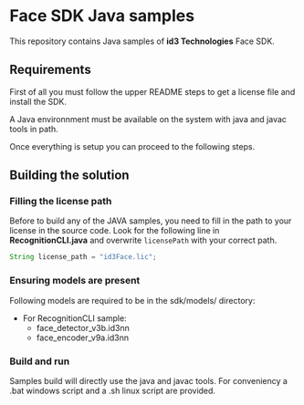 # Face SDK Java samples

This repository contains Java samples of **id3 Technologies** Face SDK.

## Requirements

First of all you must follow the upper README steps to get a license file and install the SDK.

A Java environnment must be available on the system with java and javac tools in path.

Once everything is setup you can proceed to the following steps.

## Building the solution

### Filling the license path

Before to build any of the JAVA samples, you need to fill in the path to your license in the source code. Look for the following line in **RecognitionCLI.java** and overwrite `licensePath` with your correct path.

```java
String license_path = "id3Face.lic";
```

### Ensuring models are present

Following models are required to be in the sdk/models/ directory:

- For RecognitionCLI sample:
  - face_detector_v3b.id3nn
  - face_encoder_v9a.id3nn

### Build and run

Samples build will directly use the java and javac tools.
For conveniency a .bat windows script and a .sh linux script are provided.
